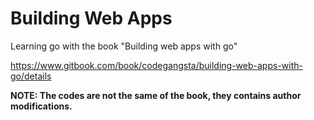 # Building Web Apps
Learning go with the book "Building web apps with go"

https://www.gitbook.com/book/codegangsta/building-web-apps-with-go/details

**NOTE: The codes are not the same of the book, they contains author modifications.**
